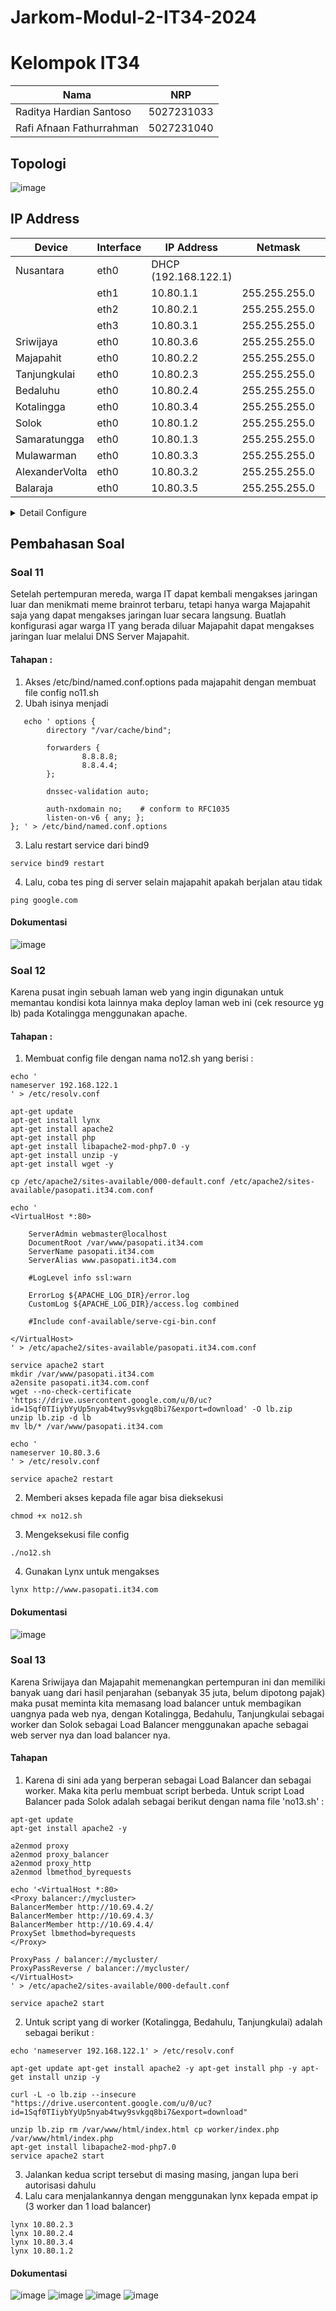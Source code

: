 # Jarkom-Modul-2-IT34-2024

# Kelompok IT34
| Nama                      | NRP         |
| ------------------------- | ----------- |
| Raditya Hardian Santoso    | 5027231033  |
| Rafi Afnaan Fathurrahman  | 5027231040  |

## Topologi
![image](https://github.com/user-attachments/assets/fb471987-9780-499a-8763-daa26690143c)

## IP Address
| Device | Interface | IP Address | Netmask | Gateway |
| ------ | ----------- | ------ | ----------- | ----------- |
| Nusantara    | eth0  | DHCP (192.168.122.1) | | |
|  | eth1  | 10.80.1.1 | 255.255.255.0	| |
|  | eth2  | 10.80.2.1 | 255.255.255.0	| |
|  | eth3  | 10.80.3.1 | 255.255.255.0	| |
| Sriwijaya | eth0  | 10.80.3.6 | 255.255.255.0	| 10.80.3.1 |
| Majapahit | eth0 | 10.80.2.2 | 255.255.255.0	| 10.80.2.1 |
| Tanjungkulai | eth0 | 10.80.2.3 | 255.255.255.0	| 10.80.2.1 |
| Bedaluhu | eth0 | 10.80.2.4 | 255.255.255.0	| 10.80.2.1 |
| Kotalingga | eth0 | 10.80.3.4 | 255.255.255.0	| 10.80.3.1 |
| Solok | eth0 | 10.80.1.2 | 255.255.255.0	| 10.80.1.1 |
| Samaratungga | eth0 | 10.80.1.3 | 255.255.255.0	| 10.80.1.1 |
| Mulawarman | eth0 | 10.80.3.3 | 255.255.255.0	| 10.80.3.1 |
| AlexanderVolta | eth0 | 10.80.3.2 | 255.255.255.0	| 10.80.3.1 |
| Balaraja | eth0 | 10.80.3.5 | 255.255.255.0	| 10.80.3.1 |

<details>

<summary>Detail Configure</summary>

#### Nusantara (Router)
```
auto eth0
iface eth0 inet dhcp

auto eth1
iface eth1 inet static
	address 10.80.1.1
	netmask 255.255.255.0

auto eth2
iface eth2 inet static
	address 10.80.2.1
	netmask 255.255.255.0

auto eth3
iface eth3 inet static
	address 10.80.3.1
	netmask 255.255.255.0
```

### Sriwijaya (DNS Master)
```
auto eth0
iface eth0 inet static
	address 10.80.3.6
	netmask 255.255.255.0
	gateway 10.80.3.1
echo nameserver 192.168.122.1 > /etc/resolv.conf
```

### Majapahit (DNS Slave)
```
auto eth0
iface eth0 inet static
	address 10.80.2.2
	netmask 255.255.255.0
	gateway 10.80.2.1
echo nameserver 192.168.122.1 # Nusantara (Router) > /etc/resolv.conf
```

### Tanjungkulai (Web Server)
```
auto eth0
iface eth0 inet static
	address 10.80.2.3
	netmask 255.255.255.0
	gateway 10.80.2.1
echo nameserver 192.168.122.1 # Nusantara (Router) > /etc/resolv.conf
```

### Bedahulu (Web Server)
```
auto eth0
iface eth0 inet static
	address 10.80.2.4
	netmask 255.255.255.0
	gateway 10.80.2.1
echo nameserver 192.168.122.1 # Nusantara (Router) > /etc/resolv.conf
```

### Kotalingga (Web Server)
```
auto eth0
iface eth0 inet static
	address 10.80.3.4
	netmask 255.255.255.0
	gateway 10.80.3.1
echo nameserver 192.168.122.1 # Nusantara (Router) > /etc/resolv.conf
```

### Solok (Load Balancer)
```
auto eth0
iface eth0 inet static
	address 10.80.1.2
	netmask 255.255.255.0
	gateway 10.80.1.1
echo nameserver 192.168.122.1 # Nusantara (Router) > /etc/resolv.conf
```

### Samaratungga (Client)
```
auto eth0
iface eth0 inet static
	address 10.80.1.3
	netmask 255.255.255.0
	gateway 10.80.1.1
echo nameserver 10.80.3.6 # Sriwijaya (Master) > /etc/resolv.conf
echo nameserver 10.80.2.2 # Majapahit (Slave) >> /etc/resolv.conf
echo nameserver 192.168.122.1 # Nusantara (Router) >> /etc/resolv.conf
```

### Mulawarman (Client)
```
auto eth0
iface eth0 inet static
	address 10.80.3.3
	netmask 255.255.255.0
	gateway 10.80.3.1
echo nameserver 10.80.3.6 # Sriwijaya (Master) > /etc/resolv.conf
echo nameserver 10.80.2.2 # Majapahit (Slave) >> /etc/resolv.conf
echo nameserver 192.168.122.1 # Nusantara (Router) >> /etc/resolv.conf
```

### AlexanderVolta (Client)
```
auto eth0
iface eth0 inet static
	address 10.80.3.2
	netmask 255.255.255.0
	gateway 10.80.3.1
cho nameserver 10.80.3.6 # Sriwijaya (Master) > /etc/resolv.conf
echo nameserver 10.80.2.2 # Majapahit (Slave) >> /etc/resolv.conf
echo nameserver 192.168.122.1 # Nusantara (Router) >> /etc/resolv.conf
```

### Balaraja (Client)
```
auto eth0
iface eth0 inet static
	address 10.80.3.5
	netmask 255.255.255.0
	gateway 10.80.3.1
echo "nameserver 10.80.3.6 # Sriwijaya (Master)
nameserver 10.80.2.2 # Majapahit (Slave)
nameserver 192.168.122.1 # Nusantara (Router)" > /etc/resolv.conf
```

</details>

## Pembahasan Soal
### Soal 11 
Setelah pertempuran mereda, warga IT dapat kembali mengakses jaringan luar dan menikmati meme brainrot terbaru, tetapi hanya warga Majapahit saja yang dapat mengakses jaringan luar secara langsung. Buatlah konfigurasi agar warga IT yang berada diluar Majapahit dapat mengakses jaringan luar melalui DNS Server Majapahit.

#### Tahapan :
1. Akses /etc/bind/named.conf.options pada majapahit dengan membuat file config no11.sh
2. Ubah isinya menjadi
```
   echo ' options {
        directory "/var/cache/bind";

        forwarders {
                8.8.8.8;
                8.8.4.4;
        };

        dnssec-validation auto;

        auth-nxdomain no;    # conform to RFC1035
        listen-on-v6 { any; };
}; ' > /etc/bind/named.conf.options
```
3. Lalu restart service dari bind9
```
service bind9 restart
```
4. Lalu, coba tes ping di server selain majapahit apakah berjalan atau tidak
```
ping google.com
```
#### Dokumentasi
![image](https://github.com/user-attachments/assets/76bf6908-293a-4f31-a0c6-00c1da2eaf93)

### Soal 12
Karena pusat ingin sebuah laman web yang ingin digunakan untuk memantau kondisi kota lainnya maka deploy laman web ini (cek resource yg lb) pada Kotalingga menggunakan apache.

#### Tahapan :
1. Membuat config file dengan nama no12.sh yang berisi :
```
echo '
nameserver 192.168.122.1
' > /etc/resolv.conf

apt-get update
apt-get install lynx
apt-get install apache2
apt-get install php
apt-get install libapache2-mod-php7.0 -y
apt-get install unzip -y
apt-get install wget -y

cp /etc/apache2/sites-available/000-default.conf /etc/apache2/sites-available/pasopati.it34.com.conf

echo '
<VirtualHost *:80>

    ServerAdmin webmaster@localhost
    DocumentRoot /var/www/pasopati.it34.com
    ServerName pasopati.it34.com
    ServerAlias www.pasopati.it34.com

    #LogLevel info ssl:warn

    ErrorLog ${APACHE_LOG_DIR}/error.log
    CustomLog ${APACHE_LOG_DIR}/access.log combined

    #Include conf-available/serve-cgi-bin.conf

</VirtualHost>
' > /etc/apache2/sites-available/pasopati.it34.com.conf

service apache2 start
mkdir /var/www/pasopati.it34.com
a2ensite pasopati.it34.com.conf
wget --no-check-certificate 'https://drive.usercontent.google.com/u/0/uc?id=1Sqf0TIiybYyUp5nyab4twy9svkgq8bi7&export=download' -O lb.zip
unzip lb.zip -d lb
mv lb/* /var/www/pasopati.it34.com

echo '
nameserver 10.80.3.6
' > /etc/resolv.conf

service apache2 restart
```
2. Memberi akses kepada file agar bisa dieksekusi
```
chmod +x no12.sh
```
3. Mengeksekusi file config
```
./no12.sh
```
4. Gunakan Lynx untuk mengakses
```
lynx http://www.pasopati.it34.com
```

#### Dokumentasi
![image](https://github.com/user-attachments/assets/b8a93ecf-60ea-40bb-9bef-f5a28f6e726d)

### Soal 13
Karena Sriwijaya dan Majapahit memenangkan pertempuran ini dan memiliki banyak uang dari hasil penjarahan (sebanyak 35 juta, belum dipotong pajak) maka pusat meminta kita memasang load balancer untuk membagikan uangnya pada web nya, dengan Kotalingga, Bedahulu, Tanjungkulai sebagai worker dan Solok sebagai Load Balancer menggunakan apache sebagai web server nya dan load balancer nya.

#### Tahapan
1. Karena di sini ada yang berperan sebagai Load Balancer dan sebagai worker. Maka kita perlu membuat script berbeda. Untuk script Load Balancer pada Solok adalah sebagai berikut dengan nama file 'no13.sh' :
```
apt-get update
apt-get install apache2 -y

a2enmod proxy
a2enmod proxy_balancer
a2enmod proxy_http
a2enmod lbmethod_byrequests

echo '<VirtualHost *:80>
<Proxy balancer://mycluster>
BalancerMember http://10.69.4.2/
BalancerMember http://10.69.4.3/
BalancerMember http://10.69.4.4/
ProxySet lbmethod=byrequests
</Proxy>

ProxyPass / balancer://mycluster/
ProxyPassReverse / balancer://mycluster/
</VirtualHost>
' > /etc/apache2/sites-available/000-default.conf

service apache2 start
```
2. Untuk script yang di worker (Kotalingga, Bedahulu, Tanjungkulai) adalah sebagai berikut :
```
echo 'nameserver 192.168.122.1' > /etc/resolv.conf

apt-get update apt-get install apache2 -y apt-get install php -y apt-get install unzip -y

curl -L -o lb.zip --insecure "https://drive.usercontent.google.com/u/0/uc?id=1Sqf0TIiybYyUp5nyab4twy9svkgq8bi7&export=download"

unzip lb.zip rm /var/www/html/index.html cp worker/index.php /var/www/html/index.php
apt-get install libapache2-mod-php7.0
service apache2 start
```
3. Jalankan kedua script tersebut di masing masing, jangan lupa beri autorisasi dahulu
4. Lalu cara menjalankannya dengan menggunakan lynx kepada empat ip (3 worker dan 1 load balancer)
```
lynx 10.80.2.3
lynx 10.80.2.4
lynx 10.80.3.4
lynx 10.80.1.2
```
#### Dokumentasi
![image](https://github.com/user-attachments/assets/fe1df949-2e93-485b-9dab-36c78f769272)
![image](https://github.com/user-attachments/assets/73bbbe83-2b73-405f-a178-37268b9fdf35)
![image](https://github.com/user-attachments/assets/b926fa37-91cc-49b3-b807-4e4663dfba61)
![image](https://github.com/user-attachments/assets/0a297969-8d9d-46f7-90cf-8797f20c67a1)


